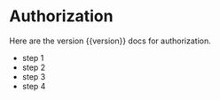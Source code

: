 # Authorization

Here are the version {{version}} docs for authorization.

*   step 1
*   step 2
*   step 3
*   step 4
